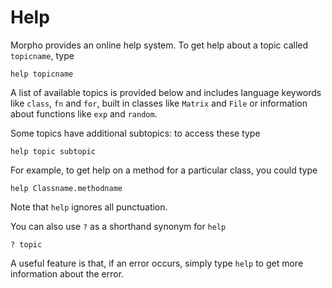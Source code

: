 [comment]: # (Morpho language help file)
[version]: # (0.5)

# Help
[tag]: # (help)

Morpho provides an online help system. To get help about a topic called `topicname`, type

    help topicname

A list of available topics is provided below and includes language keywords like `class`, `fn` and `for`, built in classes like `Matrix` and `File` or information about functions like `exp` and `random`.

Some topics have additional subtopics: to access these type

    help topic subtopic

For example, to get help on a method for a particular class, you could type

    help Classname.methodname

Note that `help` ignores all punctuation.

You can also use `?` as a shorthand synonym for `help`

    ? topic

A useful feature is that, if an error occurs, simply type `help` to get more information about the error.

[showtopics]: # (topics)
